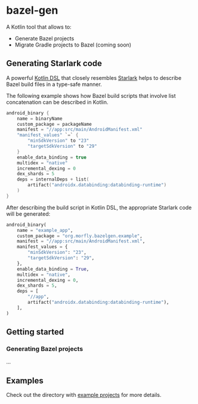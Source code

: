 # bazel-gen

A Kotlin tool that allows to:

- Generate Bazel projects
- Migrate Gradle projects to Bazel (coming soon)

## Generating Starlark code

A powerful [Kotlin DSL]() that closely resembles [Starlark]() helps to describe Bazel build files in a type-safe manner.

The following example shows how Bazel build scripts that involve list concatenation can be described in Kotlin.

```kotlin
android_binary {
    name = binaryName
    custom_package = packageName
    manifest = "//app:src/main/AndroidManifest.xml"
    "manifest_values" `=` {
        "minSdkVersion" to "23"
        "targetSdkVersion" to "29"
    }
    enable_data_binding = true
    multidex = "native"
    incremental_dexing = 0
    dex_shards = 5
    deps = internalDeps + list(
        artifact("androidx.databinding:databinding-runtime")
    )
}
```

After describing the build script in Kotlin DSL, the appropriate Starlark code will be generated:

```python
android_binary(
    name = "example_app",
    custom_package = "org.morfly.bazelgen.example",
    manifest = "//app:src/main/AndroidManifest.xml",
    manifest_values = {
        "minSdkVersion": "23",
        "targetSdkVersion": "29",
    },
    enable_data_binding = True,
    multidex = "native",
    incremental_dexing = 0,
    dex_shards = 5,
    deps = [
        "//app",
        artifact("androidx.databinding:databinding-runtime"),
    ],
)
```

## Getting started

### Generating Bazel projects

...
## Examples

Check out the directory with [example projects](examples/examples-generation) for more details.